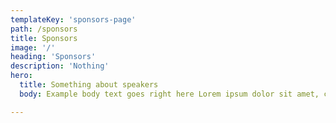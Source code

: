 ```yaml
---
templateKey: 'sponsors-page'
path: /sponsors
title: Sponsors
image: '/'
heading: 'Sponsors'
description: 'Nothing'
hero:
  title: Something about speakers
  body: Example body text goes right here Lorem ipsum dolor sit amet, consectetur adipisicing elit, sed do eiusmod tempor incididunt ut labore et dolore magna aliqua.

---
```

